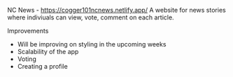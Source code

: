 NC News - https://cogger101ncnews.netlify.app/
A website for news stories where indiviuals can view, vote, comment on each article.

Improvements

- Will be improving on styling in the upcoming weeks
- Scalability of the app
- Voting
- Creating a profile
